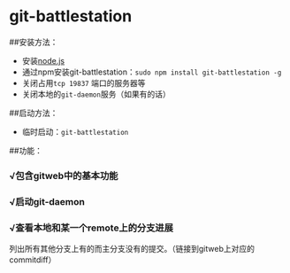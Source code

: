git-battlestation
=================

##安装方法：

* 安装[node.js](http://nodejs.org/)
* 通过npm安装git-battlestation：`sudo npm install git-battlestation -g`
* 关闭占用`tcp 19837` 端口的服务器等
* 关闭本地的`git-daemon`服务（如果有的话）

##启动方法：

* 临时启动：`git-battlestation`

##功能：

### √包含gitweb中的基本功能

### √启动git-daemon

### √查看本地和某一个remote上的分支进展

列出所有其他分支上有的而主分支没有的提交。（链接到gitweb上对应的commitdiff）
